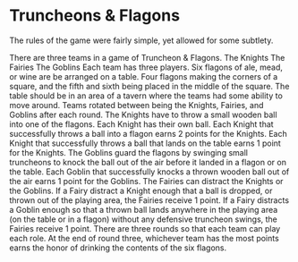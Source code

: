 # Truncheons & Flagons

The rules of the game were fairly simple, yet allowed for some subtlety.

There are three teams in a game of Truncheon & Flagons.
The Knights
The Fairies
The Goblins
Each team has three players.
Six flagons of ale, mead, or wine are be arranged on a table. Four flagons making the corners of a square, and the fifth and sixth being placed in the middle of the square. The table should be in an area of a tavern where the teams had some ability to move around.
Teams rotated between being the Knights, Fairies, and Goblins after each round.
The Knights have to throw a small wooden ball into one of the flagons. Each Knight has their own ball.
Each Knight that successfully throws a ball into a flagon earns 2 points for the Knights.
Each Knight that successfully throws a ball that lands on the table earns 1 point for the Knights.
The Goblins guard the flagons by swinging small truncheons to knock the ball out of the air before it landed in a flagon or on the table.
Each Goblin that successfully knocks a thrown wooden ball out of the air earns 1 point for the Goblins.
The Fairies can distract the Knights or the Goblins.
If a Fairy distract a Knight enough that a ball is dropped, or thrown out of the playing area, the Fairies receive 1 point.
If a Fairy distracts a Goblin enough so that a thrown ball lands anywhere in the playing area (on the table or in a flagon) without any defensive truncheon swings, the Fairies receive 1 point.
There are three rounds so that each team can play each role.
At the end of round three, whichever team has the most points earns the honor of drinking the contents of the six flagons.
